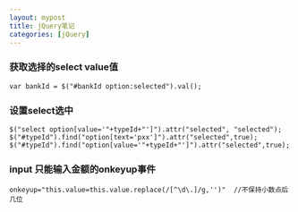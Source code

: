 ```yaml
---
layout: mypost
title: jQuery笔记
categories: [jQuery]
---
```


### 获取选择的select value值

```
var bankId = $("#bankId option:selected").val();
```

### 设置select选中
```
$("select option[value='"+typeId+"']").attr("selected", "selected");
$("#typeId").find("option[text='pxx']").attr("selected",true);
$("#typeId").find("option[value='"+typeId+"']").attr("selected",true);
```


### input 只能输入金额的onkeyup事件

```
onkeyup="this.value=this.value.replace(/[^\d\.]/g,'')"	//不保持小数点后几位
```